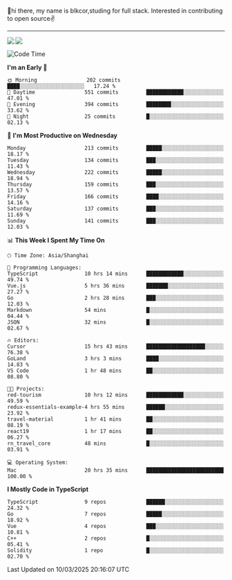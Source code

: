 👋hi there, my name is blkcor,studing for full stack.
Interested in contributing to open source✌️

<hr/>

![](https://github-readme-stats.vercel.app/api?username=blkcor)
<a href="https://github.com/blkcor/github-readme-stats">
    <img align="left" src="https://github-readme-stats.vercel.app/api/top-langs/?username=blkcor&hide=jupyter%20notebook,shaderlab,tex,c%23&langs_count=9" />
</a>


<!--START_SECTION:waka-->
![Code Time](http://img.shields.io/badge/Code%20Time-1%2C856%20hrs%2024%20mins-blue)

**I'm an Early 🐤** 

```text
🌞 Morning                202 commits         ████░░░░░░░░░░░░░░░░░░░░░   17.24 % 
🌆 Daytime                551 commits         ████████████░░░░░░░░░░░░░   47.01 % 
🌃 Evening                394 commits         ████████░░░░░░░░░░░░░░░░░   33.62 % 
🌙 Night                  25 commits          █░░░░░░░░░░░░░░░░░░░░░░░░   02.13 % 
```
📅 **I'm Most Productive on Wednesday** 

```text
Monday                   213 commits         █████░░░░░░░░░░░░░░░░░░░░   18.17 % 
Tuesday                  134 commits         ███░░░░░░░░░░░░░░░░░░░░░░   11.43 % 
Wednesday                222 commits         █████░░░░░░░░░░░░░░░░░░░░   18.94 % 
Thursday                 159 commits         ███░░░░░░░░░░░░░░░░░░░░░░   13.57 % 
Friday                   166 commits         ████░░░░░░░░░░░░░░░░░░░░░   14.16 % 
Saturday                 137 commits         ███░░░░░░░░░░░░░░░░░░░░░░   11.69 % 
Sunday                   141 commits         ███░░░░░░░░░░░░░░░░░░░░░░   12.03 % 
```


📊 **This Week I Spent My Time On** 

```text
🕑︎ Time Zone: Asia/Shanghai

💬 Programming Languages: 
TypeScript               10 hrs 14 mins      ████████████░░░░░░░░░░░░░   49.74 % 
Vue.js                   5 hrs 36 mins       ███████░░░░░░░░░░░░░░░░░░   27.27 % 
Go                       2 hrs 28 mins       ███░░░░░░░░░░░░░░░░░░░░░░   12.03 % 
Markdown                 54 mins             █░░░░░░░░░░░░░░░░░░░░░░░░   04.44 % 
JSON                     32 mins             █░░░░░░░░░░░░░░░░░░░░░░░░   02.67 % 

🔥 Editors: 
Cursor                   15 hrs 43 mins      ███████████████████░░░░░░   76.38 % 
GoLand                   3 hrs 3 mins        ████░░░░░░░░░░░░░░░░░░░░░   14.83 % 
VS Code                  1 hr 48 mins        ██░░░░░░░░░░░░░░░░░░░░░░░   08.80 % 

🐱‍💻 Projects: 
red-tourism              10 hrs 12 mins      ████████████░░░░░░░░░░░░░   49.59 % 
redux-essentials-example-4 hrs 55 mins       ██████░░░░░░░░░░░░░░░░░░░   23.92 % 
travel-material          1 hr 41 mins        ██░░░░░░░░░░░░░░░░░░░░░░░   08.19 % 
react19                  1 hr 17 mins        ██░░░░░░░░░░░░░░░░░░░░░░░   06.27 % 
rn_travel_core           48 mins             █░░░░░░░░░░░░░░░░░░░░░░░░   03.91 % 

💻 Operating System: 
Mac                      20 hrs 35 mins      █████████████████████████   100.00 % 
```

**I Mostly Code in TypeScript** 

```text
TypeScript               9 repos             ██████░░░░░░░░░░░░░░░░░░░   24.32 % 
Go                       7 repos             █████░░░░░░░░░░░░░░░░░░░░   18.92 % 
Vue                      4 repos             ███░░░░░░░░░░░░░░░░░░░░░░   10.81 % 
C++                      2 repos             █░░░░░░░░░░░░░░░░░░░░░░░░   05.41 % 
Solidity                 1 repo              █░░░░░░░░░░░░░░░░░░░░░░░░   02.70 % 
```




 Last Updated on 10/03/2025 20:16:07 UTC
<!--END_SECTION:waka-->


